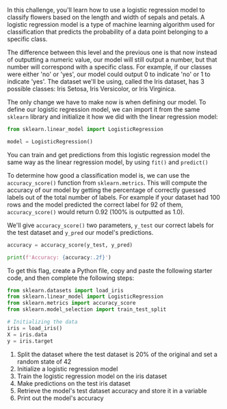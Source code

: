 In this challenge, you'll learn how to use a logistic regression model to classify flowers based on the length and width of sepals and petals. A logistic regression model is a type of machine learning algorithm used for classification that predicts the probability of a data point belonging to a specific class.

The difference between this level and the previous one is that now instead of outputting a numeric value, our model will still output a number, but that number will correspond with a specific class. For example, if our classes were either 'no' or 'yes', our model could output 0 to indicate 'no' or 1 to indicate 'yes'. The dataset we'll be using, called the Iris dataset, has 3 possible classes: Iris Setosa, Iris Versicolor, or Iris Virginica.

The only change we have to make now is when defining our model. To define our logistic regression model, we can import it from the same `sklearn` library and initialize it how we did with the linear regression model:
```python
from sklearn.linear_model import LogisticRegression

model = LogisticRegression()
```

You can train and get predictions from this logistic regression model the same way as the linear regression model, by using `fit()` and `predict()`

To determine how good a classification model is, we can use the `accuracy_score()` function from `sklearn.metrics`. This will compute the accuracy of our model by getting the percentage of correctly guessed labels out of the total number of labels. For example if your dataset had 100 rows and the model predicted the correct label for 92 of them, `accuracy_score()` would return 0.92 (100% is outputted as 1.0).

We'll give `accuracy_score()` two parameters, `y_test` our correct labels for the test dataset and `y_pred` our model's predictions.
```python
accuracy = accuracy_score(y_test, y_pred)

print(f'Accuracy: {accuracy:.2f}')
```
To get this flag, create a Python file, copy and paste the following starter code, and then complete the following steps:
```python
from sklearn.datasets import load_iris
from sklearn.linear_model import LogisticRegression
from sklearn.metrics import accuracy_score
from sklearn.model_selection import train_test_split

# Initializing the data
iris = load_iris()
X = iris.data
y = iris.target
```
1. Split the dataset where the test dataset is 20% of the original and set a random state of 42
2. Initialize a logistic regression model
3. Train the logistic regression model on the iris dataset
4. Make predictions on the test iris dataset
5. Retrieve the model's test dataset accuracy and store it in a variable
6. Print out the model's accuracy